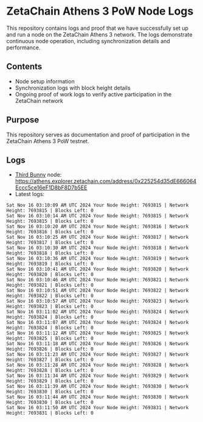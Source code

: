 # ZetaChain Athens 3 PoW Node Logs
This repository contains logs and proof that we have successfully set up and run a node on the ZetaChain Athens 3 network. The logs demonstrate continuous node operation, including synchronization details and performance.

## Contents
- Node setup information
- Synchronization logs with block height details
- Ongoing proof of work logs to verify active participation in the ZetaChain network

## Purpose
This repository serves as documentation and proof of participation in the ZetaChain Athens 3 PoW testnet.

## Logs

- [Third Bunny](https://thirdbunny.xyz/) node: https://athens.explorer.zetachain.com/address/0x225254d35dE666064Eccc5ce16eF1D8bF8D7b5EE
- Latest logs:
```
Sat Nov 16 03:10:09 AM UTC 2024 Your Node Height: 7693815 | Network Height: 7693815 | Blocks Left: 0
Sat Nov 16 03:10:14 AM UTC 2024 Your Node Height: 7693815 | Network Height: 7693815 | Blocks Left: 0
Sat Nov 16 03:10:20 AM UTC 2024 Your Node Height: 7693816 | Network Height: 7693816 | Blocks Left: 0
Sat Nov 16 03:10:25 AM UTC 2024 Your Node Height: 7693817 | Network Height: 7693817 | Blocks Left: 0
Sat Nov 16 03:10:30 AM UTC 2024 Your Node Height: 7693818 | Network Height: 7693818 | Blocks Left: 0
Sat Nov 16 03:10:36 AM UTC 2024 Your Node Height: 7693819 | Network Height: 7693819 | Blocks Left: 0
Sat Nov 16 03:10:41 AM UTC 2024 Your Node Height: 7693820 | Network Height: 7693820 | Blocks Left: 0
Sat Nov 16 03:10:46 AM UTC 2024 Your Node Height: 7693821 | Network Height: 7693821 | Blocks Left: 0
Sat Nov 16 03:10:51 AM UTC 2024 Your Node Height: 7693822 | Network Height: 7693822 | Blocks Left: 0
Sat Nov 16 03:10:57 AM UTC 2024 Your Node Height: 7693823 | Network Height: 7693823 | Blocks Left: 0
Sat Nov 16 03:11:02 AM UTC 2024 Your Node Height: 7693824 | Network Height: 7693824 | Blocks Left: 0
Sat Nov 16 03:11:07 AM UTC 2024 Your Node Height: 7693824 | Network Height: 7693824 | Blocks Left: 0
Sat Nov 16 03:11:12 AM UTC 2024 Your Node Height: 7693825 | Network Height: 7693825 | Blocks Left: 0
Sat Nov 16 03:11:18 AM UTC 2024 Your Node Height: 7693826 | Network Height: 7693826 | Blocks Left: 0
Sat Nov 16 03:11:23 AM UTC 2024 Your Node Height: 7693827 | Network Height: 7693827 | Blocks Left: 0
Sat Nov 16 03:11:28 AM UTC 2024 Your Node Height: 7693828 | Network Height: 7693828 | Blocks Left: 0
Sat Nov 16 03:11:34 AM UTC 2024 Your Node Height: 7693829 | Network Height: 7693829 | Blocks Left: 0
Sat Nov 16 03:11:39 AM UTC 2024 Your Node Height: 7693830 | Network Height: 7693830 | Blocks Left: 0
Sat Nov 16 03:11:44 AM UTC 2024 Your Node Height: 7693830 | Network Height: 7693830 | Blocks Left: 0
Sat Nov 16 03:11:50 AM UTC 2024 Your Node Height: 7693831 | Network Height: 7693831 | Blocks Left: 0
```
